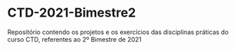 # CTD-2021-Bimestre2
Repositório contendo os projetos e os exercícios das disciplinas práticas do curso CTD, referentes ao 2º Bimestre de 2021

